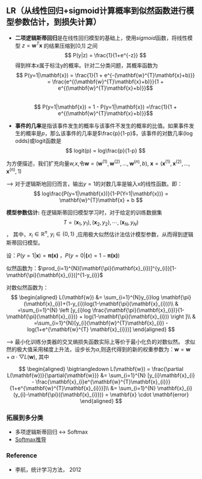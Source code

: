 ## LR（从线性回归+sigmoid计算概率到似然函数进行模型参数估计，到损失计算）
* **二项逻辑斯蒂回归**是在线性回归模型的基础上，使用*sigmoid*函数，将线性模型 $z =  \mathbf{w}^{T}\mathbf{x}$ 
的结果压缩到[0,1] 之间
$$ P(y|z) = \frac{1}{1+e^{-z}} $$
得到样本x属于标注y的概率。针对二分类问题，其概率函数为
$$ P(y=1|\mathbf{x}) = \frac{1}{1 + e^{-(\mathbf{w}^{T}\mathbf{x}+b)}} = \frac{e^{(\mathbf{w}^{T}\mathbf{x}+b)}}{1 + e^{(\mathbf{w}^{T}\mathbf{x}+b)}}$$  
$$ P(y=1|\mathbf{x}) = 1 - P(y=1|\mathbf{x}) =\frac{1}{1 + e^{(\mathbf{w}^{T}\mathbf{x}+b)}}$$

* **事件的几率**是指该事件发生的概率与该事件不发生的概率的比值。如果事件发生的概率是*p*，那么该事件的几率是$\frac{p}{1-p}$，该事件的对数几率(log odds)或logit函数是
$$ logit(p) = log\frac{p}{1-p} $$

为方便描述，我们扩充向量*w,x*,令$\mathbf{w} = (\mathbf{w}^{(1)},\mathbf{w}^{(2)},\dots,\mathbf{w}^{(n)},b)$, $\mathbf{x} = (\mathbf{x}^{(1)},\mathbf{x}^{(2)},\dots,\mathbf{x}^{(n)},1)$

--> 对于逻辑斯地回归而言，输出$y=1$的对数几率是输入x的线性函数。即：
$$ log\frac{P(y=1|\mathbf{x})}{1-P(Y=1|\mathbf{x})} = \mathbf{w}^{T}\mathbf{x} + b $$

**模型参数估计:** 在逻辑斯蒂回归模型学习时，对于给定的训练数据集
$$T={(\mathbf{x}_{1},y_{1}),(\mathbf{x}_{2},y_{2}),\cdots,(\mathbf{x}_{N},y_{N})}$$，
其中，$x_{i}\in \mathbb{R}^{n}$, $y_{i} \in \{0,1\}$ ,应用极大似然估计法估计模型参数，从而得到逻辑斯蒂回归模型。

设：$P(y=1|\mathbf{x}) = \mathbf{\pi(x)}$ ，$P(y=0|\mathbf(x) = 1 - \mathbf{\pi(x)})$

似然函数为：$\prod_{i=1}^{N}[\mathbf{\pi}(\mathbf{x}_{i})]^{y_{i}}[1-\mathbf{\pi}(\mathbf{x}_{i})]^{1-y_{i}}$

对数似然函数为：
$$
\begin{aligned}
L(\mathbf{w}) &= \sum_{i=1}^{N}y_{i}log \mathbf{\pi}(\mathbf{x}_{i})+(1-y_{i})log(1-\mathbf{\pi}(\mathbf{x}_{i}))\\
& =\sum_{i=1}^{N} \left [y_{i}log \frac{\mathbf{\pi}(\mathbf{x}_{i})}{1-\mathbf{\pi}(\mathbf{x}_{i})} + log(1-\mathbf{\pi}(\mathbf{x}_{i})) \right ]\\
& =\sum_{i=1}^{N}[y_{i}(\mathbf{w}^{T}\mathbf{x}_{i}) - log(1+e^{\mathbf{w}^{T} \mathbf{x}_{i}})]
\end{aligned}
$$

--> 最小化训练分类器的交叉熵损失函数实际上等价于最小化负的对数似然。
求似然的极大值采用梯度上升法，设步长为$\alpha$,则迭代得到的新的权重参数为：$\mathbf{w} = \mathbf{w} + \alpha \cdot \bigtriangledown L(\mathbf{w})$, 其中 

$$
\begin{aligned}
\bigtriangledown L(\mathbf{w}) = \frac{\partial L(\mathbf{w})}{\partial{\mathbf{w}}} &= \sum_{i=1}^{N} [y_{i}\mathbf{x}_{i} - \frac{\mathbf{x}_{i}e^{\mathbf{w}^{T}\mathbf{x}_{i}}}{1+e^{\mathbf{w}^{T}\mathbf{x}_{i}}}]\\
&= \sum_{i=1}^{N} \mathbf{x}_{i}(y_{i}-\mathbf{\pi}({\mathbf{x}_{i}})) = \mathbf{x} \cdot \mathbf{error}
\end{aligned}
$$


<!-- $$
\begin{aligned}
x ={}& a+b+c+{} \\
&d+e+f+g
\end{aligned}
$$ -->

### 拓展到多分类
* 多项逻辑斯蒂回归 <-> Softmax
* [Softmax推导](https://zhuanlan.zhihu.com/p/25723112)

### Reference
* 李航，统计学习方法， 2012